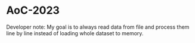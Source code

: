 # AoC-2023

Developer note: My goal is to always read data from file and process them line by line instead of loading whole dataset to memory.
